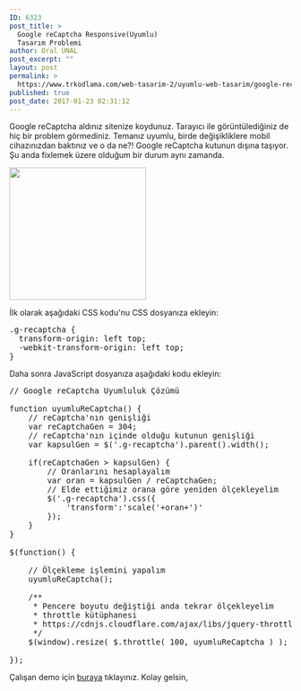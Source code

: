 ```yaml
---
ID: 6323
post_title: >
  Google reCaptcha Responsive(Uyumlu)
  Tasarım Problemi
author: Oral ÜNAL
post_excerpt: ""
layout: post
permalink: >
  https://www.trkodlama.com/web-tasarim-2/uyumlu-web-tasarim/google-recaptcha-responsiveuyumlu-tasarim-problemi-6323.html
published: true
post_date: 2017-01-23 02:31:12
---
```

Google reCaptcha aldınız sitenize koydunuz. Tarayıcı ile görüntülediğiniz de hiç bir problem görmediniz. Temanız uyumlu, birde değişikliklere mobil cihazınızdan baktınız ve o da ne?! Google reCaptcha kutunun dışına taşıyor. Şu anda fixlemek üzere olduğum bir durum aynı zamanda.

<img class="aligncenter size-full wp-image-6325" src="http://www.trkodlama.com/wp-content/uploads/2017/01/recaptcha-tasma.png" alt="" width="244" height="236" />

İlk olarak aşağıdaki CSS kodu'nu CSS dosyanıza ekleyin:
<pre class="prettyprint lang-css" data-start-line="1" data-visibility="visible" data-highlight="" data-caption="">.g-recaptcha {
  transform-origin: left top;
  -webkit-transform-origin: left top;
}</pre>
Daha sonra JavaScript dosyanıza aşağıdaki kodu ekleyin:
<pre class="prettyprint lang-javascript" data-start-line="1" data-visibility="visible" data-highlight="" data-caption="">// Google reCaptcha Uyumluluk Çözümü

function uyumluReCaptcha() {
    // reCaptcha'nın genişliği
    var reCaptchaGen = 304;
    // reCaptcha'nın içinde olduğu kutunun genişliği
    var kapsulGen = $('.g-recaptcha').parent().width();
  
    if(reCaptchaGen &gt; kapsulGen) {
        // Oranlarını hesaplayalım
        var oran = kapsulGen / reCaptchaGen;
        // Elde ettiğimiz orana göre yeniden ölçekleyelim
        $('.g-recaptcha').css({
            'transform':'scale('+oran+')'
        });
    }
}

$(function() { 
 
    // Ölçekleme işlemini yapalım
    uyumluReCaptcha();
  
    /**
     * Pencere boyutu değiştiği anda tekrar ölçekleyelim
     * throttle kütüphanesi
     * https://cdnjs.cloudflare.com/ajax/libs/jquery-throttle-debounce/1.1/jquery.ba-throttle-debounce.min.js
     */
    $(window).resize( $.throttle( 100, uyumluReCaptcha ) );
  
});</pre>
Çalışan demo için <a href="https://codepen.io/oralunal/pen/GrmYOR" target="_blank">buraya</a> tıklayınız. Kolay gelsin,